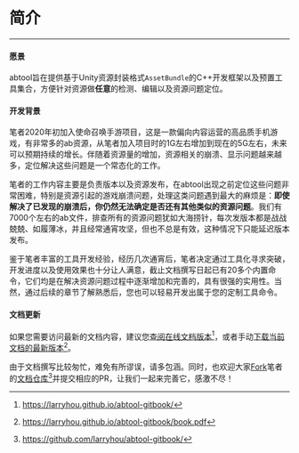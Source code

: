 # 简介
---

#### 愿景

abtool旨在提供基于Unity资源封装格式`AssetBundle`的C++开发框架以及预置工具集合，方便针对资源做**任意**的检测、编辑以及资源问题定位。

#### 开发背景

笔者2020年初加入使命召唤手游项目，这是一款偏向内容运营的高品质手机游戏，有非常多的ab资源，从笔者加入项目时的1G左右增加到现在的5G左右，未来可以预期持续的增长。伴随着资源量的增加，资源相关的崩溃、显示问题越来越多，定位解决这些问题是一个常态化的工作。

笔者的工作内容主要是负责版本以及资源发布，在abtool出现之前定位这些问题非常困难，特别是资源引起的游戏崩溃问题，处理这类问题遇到最大的麻烦是：**即使解决了已发现的崩溃后，你仍然无法确定是否还有其他类似的资源问题**。我们有7000个左右的ab文件，排查所有的资源问题犹如大海捞针，每次发版本都是战战兢兢、如履薄冰，并且经常通宵攻坚，但也不总是有效，这种情况下只能延迟版本发布。

鉴于笔者丰富的工具开发经验，经历几次通宵后，笔者决定通过工具化寻求突破，开发进度以及使用效果也十分让人满意，截止文档撰写日起已有20多个内置命令，它们均是在解决资源问题过程中逐渐增加和完善的，具有很强的实用性。当然，通过后续的章节了解熟悉后，您也可以轻易开发出属于您的定制工具命令。

#### 文档更新

如果您需要访问最新的文档内容，建议您[查阅在线文档版本](https://larryhou.github.io/abtool-gitbook/)[^1]，或者手动[下载当前文档的最新版本](https://larryhou.github.io/abtool-gitbook/book.pdf)[^2]。

由于文档撰写比较匆忙，难免有所谬误，请多包涵。同时，也欢迎大家[Fork](https://github.com/larryhou/abtool-gitbook/fork)笔者的[文档仓库](https://github.com/larryhou/abtool-gitbook/)[^3]并提交相应的PR，让我们一起来完善它，感激不尽！

[^1]: https://larryhou.github.io/abtool-gitbook/
[^2]: https://larryhou.github.io/abtool-gitbook/book.pdf
[^3]: https://github.com/larryhou/abtool-gitbook/
